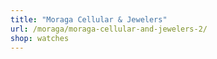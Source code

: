```yaml
---
title: "Moraga Cellular & Jewelers"
url: /moraga/moraga-cellular-and-jewelers-2/
shop: watches
---
```

